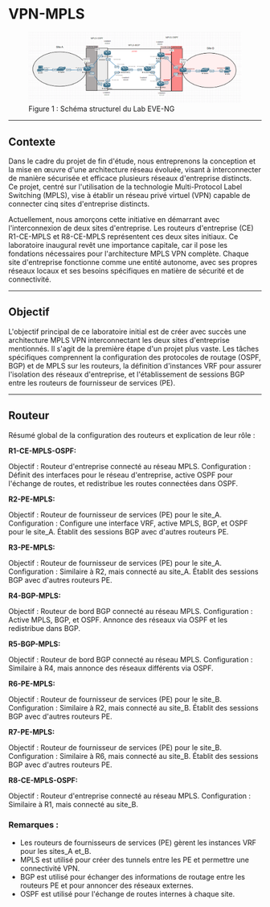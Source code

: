 # **VPN-MPLS** 

<figure>
  <img src="https://github.com/ApprentiBash/PFE-VPNMLPS/blob/main/TEST-LAB-VPNMPLS/screen/2024-03-08_18h00_34.png?raw=true" alt="Schéma structurel du Lab EVE-NG">
  <figcaption>Figure 1 : Schéma structurel du Lab EVE-NG</figcaption>
</figure>

____
## **Contexte** 
Dans le cadre du projet de fin d'étude, nous entreprenons la conception et la mise en œuvre d'une architecture réseau évoluée, visant à interconnecter de manière sécurisée et efficace plusieurs réseaux d'entreprise distincts. 
Ce projet, centré sur l'utilisation de la technologie Multi-Protocol Label Switching (MPLS), vise à établir un réseau privé virtuel (VPN) capable de connecter cinq sites d'entreprise distincts.

Actuellement, nous amorçons cette initiative en démarrant avec l'interconnexion de deux sites d'entreprise. 
Les routeurs d'entreprise (CE) R1-CE-MPLS et R8-CE-MPLS représentent ces deux sites initiaux. Ce laboratoire inaugural revêt une importance capitale, car il pose les fondations nécessaires pour l'architecture MPLS VPN complète. 
Chaque site d'entreprise fonctionne comme une entité autonome, avec ses propres réseaux locaux et ses besoins spécifiques en matière de sécurité et de connectivité.
____
## **Objectif** 
L'objectif principal de ce laboratoire initial est de créer avec succès une architecture MPLS VPN interconnectant les deux sites d'entreprise mentionnés. 
Il s'agit de la première étape d'un projet plus vaste. 
Les tâches spécifiques comprennent la configuration des protocoles de routage (OSPF, BGP) et de MPLS sur les routeurs, 
la définition d'instances VRF pour assurer l'isolation des réseaux d'entreprise, et l'établissement de sessions BGP entre les routeurs de fournisseur de services (PE).
____
## **Routeur** 

Résumé global de la configuration des routeurs et explication de leur rôle :

**R1-CE-MPLS-OSPF:**

Objectif : Routeur d'entreprise connecté au réseau MPLS.
Configuration : Définit des interfaces pour le réseau d'entreprise, active OSPF pour l'échange de routes, et redistribue les routes connectées dans OSPF.

**R2-PE-MPLS:**

Objectif : Routeur de fournisseur de services (PE) pour le site_A.
Configuration : Configure une interface VRF, active MPLS, BGP, et OSPF pour le site_A. Établit des sessions BGP avec d'autres routeurs PE.

**R3-PE-MPLS:**

Objectif : Routeur de fournisseur de services (PE) pour le site_A.
Configuration : Similaire à R2, mais connecté au site_A. Établit des sessions BGP avec d'autres routeurs PE.

**R4-BGP-MPLS:**

Objectif : Routeur de bord BGP connecté au réseau MPLS.
Configuration : Active MPLS, BGP, et OSPF. Annonce des réseaux via OSPF et les redistribue dans BGP.

**R5-BGP-MPLS:**

Objectif : Routeur de bord BGP connecté au réseau MPLS.
Configuration : Similaire à R4, mais annonce des réseaux différents via OSPF.

**R6-PE-MPLS:**

Objectif : Routeur de fournisseur de services (PE) pour le site_B.
Configuration : Similaire à R2, mais connecté au site_B. Établit des sessions BGP avec d'autres routeurs PE.

**R7-PE-MPLS:**

Objectif : Routeur de fournisseur de services (PE) pour le site_B.
Configuration : Similaire à R6, mais connecté au site_B. Établit des sessions BGP avec d'autres routeurs PE.

**R8-CE-MPLS-OSPF:**

Objectif : Routeur d'entreprise connecté au réseau MPLS.
Configuration : Similaire à R1, mais connecté au site_B.

### **Remarques :**

- Les routeurs de fournisseurs de services (PE) gèrent les instances VRF pour les sites_A et_B.
- MPLS est utilisé pour créer des tunnels entre les PE et permettre une connectivité VPN.
- BGP est utilisé pour échanger des informations de routage entre les routeurs PE et pour annoncer des réseaux externes.
- OSPF est utilisé pour l'échange de routes internes à chaque site.
